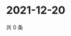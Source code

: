 # 2021-12-20

共 0 条

<!-- BEGIN WEIBO -->
<!-- 最后更新时间 Mon Dec 20 2021 12:01:29 GMT+0800 (China Standard Time) -->

<!-- END WEIBO -->
